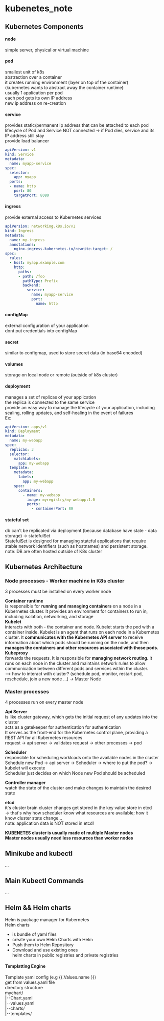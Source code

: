 # kubenetes_note

## Kubernetes Components

#### node
simple server, physical or virtual machine
#### pod
smallest unit of k8s  
abstraction over a container  
it creates running environment (layer on top of the container)  
(kubernetes wants to abstract away the container runtime)  
usually 1 application per pod  
each pod gets its own IP address  
new ip address on re-creation  
#### service
provides static/permanent ip address that can be attached to each pod  
lifecycle of Pod and Service NOT connected -> if Pod dies, service and its IP address still stay  
provide load balancer
```yaml
apiVersion: v1
kind: Service
metadata:
  name: myapp-service
spec:
  selector:
    app: myapp
  ports:
  - name: http
    port: 80
    targetPort: 8080
```
#### ingress
provide external access to Kubernetes services  
```yaml
apiVersion: networking.k8s.io/v1
kind: Ingress
metadata:
  name: my-ingress
  annotations:
    nginx.ingress.kubernetes.io/rewrite-target: /
spec:
  rules:
  - host: myapp.example.com
    http:
      paths:
      - path: /foo
        pathType: Prefix
        backend:
          service:
            name: myapp-service
            port:
              name: http
```
#### configMap
external configuration of your application  
dont put credentials into configMap
#### secret
similar to configmap, used to store secret data (in base64 encoded)
#### volumes
storage on local node or remote (outside of k8s cluster)

#### deployment
manages a set of replicas of your application  
the replica is connected to the same service  
provide an easy way to manage the lifecycle of your application, including scaling, rolling updates, and self-healing in the event of failures  
Ex:
```yaml
apiVersion: apps/v1
kind: Deployment
metadata:
  name: my-webapp
spec:
  replicas: 3
  selector:
    matchLabels:
      app: my-webapp
  template:
    metadata:
      labels:
        app: my-webapp
    spec:
      containers:
        - name: my-webapp
          image: myregistry/my-webapp:1.0
          ports:
            - containerPort: 80
```
#### stateful set
db can't be replicated via deployment (because database have state - data storage) -> statefulSet  
StatefulSet is designed for managing stateful applications that require stable network identifiers (such as hostnames) and persistent storage.  
note: DB are often hosted outside of K8s cluster  

## Kubernetes Architecture  

### Node processes - Worker machine in K8s cluster  
3 processes must be installed on every worker node  

**Container runtime**  
is responsible for **running and managing containers** on a node in a Kubernetes cluster. It provides an environment for containers to run in, including isolation, networking, and storage  
**Kubelet**  
interacts with both - the container and node. Kubelet starts the pod with a container inside. Kubelet is an agent that runs on each node in a Kubernetes cluster. It **communicates with the Kubernetes API server** to receive information about which pods should be running on the node, and then **manages the containers and other resources associated with those pods**.  
**Kubeproxy**   
forwards the requests. It is responsible for **managing network routing**. It runs on each node in the cluster and maintains network rules to allow communication between different pods and services within the cluster.  
--> how to interact with cluster? (schedule pod, monitor, restart pod, reschedule, join a new node ...) -> Master Node  

### Master processes  
4 processes run on every master node  

**Api Server**  
is like cluster gateway, which gets the initial request of any updates into the cluster  
acts as a gatekeeper for authentication for authentication  
It serves as the front-end for the Kubernetes control plane, providing a REST API for all Kubernetes resources  
request -> api server -> validates request -> other processes -> pod  

**Scheduler**  
responsible for scheduling workloads onto the available nodes in the cluster  
Schedule new Pod -> api server -> Scheduler -> where to put the pod?  -> kubelet will execute  
Scheduler just decides on which Node new Pod should be scheduled  

**Controller manager**  
watch the state of the cluster and make changes to maintain the desired state  

**etcd**  
it's cluster brain
cluster changes get stored in the key value store in etcd  
-> that's why how scheduler know what resources are available; how it know cluster state change...  
note: application data is NOT stored in etcd!

**KUBENETES cluster is usually made of multiple Master nodes**  
**Master nodes usually need less resources than worker nodes**

## Minikube and kubectl  
...  
## Main Kubectl Commands  
...  
## Helm && Helm charts  
Helm is package manager for Kubernetes  
Helm charts  
- is bundle of yaml files  
- create your own Helm Charts with Helm  
- Push them to Helm Repository
- Download and use existing ones  
helm charts in public registries and private registries  
#### Templatting Engine
Template yaml config (e.g {{.Values.name }})  
get from values.yaml file  
directory structure  
mychart/  
 |--Chart.yaml  
 |--values.yaml  
 |--charts/  
 |--templates/  
 













